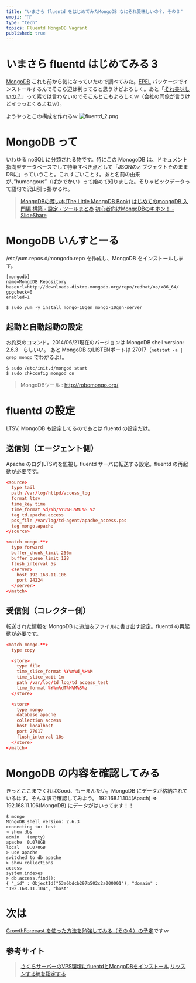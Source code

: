 ```yaml
---
title: "いまさら fluentd をはじめてみたMongoDB なにそれ美味しいの？、その３"
emoji: "📝"
type: "tech"
topics: Fluentd MongoDB Vagrant
published: true
---
```


# いまさら fluentd はじめてみる３
 [MongoDB](http://www.mongodb.org/) これも前から気になっていたので調べてみた。[EPEL](https://fedoraproject.org/wiki/EPEL) パッケージでインストールするんでそこら辺は判ってると思うけどよろしく。あと「[それ美味しいの？](https://www.google.co.jp/webhp?sourceid=chrome-instant&ion=1&espv=2&es_th=1&ie=UTF-8#q=%E3%81%AA%E3%81%AB%E3%81%9D%E3%82%8C%E7%BE%8E%E5%91%B3%E3%81%97%E3%81%84%E3%81%AE%EF%BC%9F)」って素では言わないのでそこんとこもよろしくｗ（会社の同僚が言うけどイラっとくるよねｗ）。

ようやっとこの構成を作れるｗ
![fluentd_2.png](https://qiita-image-store.s3.amazonaws.com/0/44540/b8aaa3d4-3dba-ae89-f3e2-7f018575f8a4.png)

# MongoDB って
いわゆる noSQL に分類される物です。特にこの MonogoDB は、ドキュメント指向型データベースでして特筆すべき点として「JSONのオブジェクトそのままDBに」っていうこと。これすごいことす。あと名前の由来が、”humongous”（ばかでかい）って始めて知りました。そりゃビックデータって語句で沢山引っ掛かるわ。

> [MongoDBの薄い本(The Little MongoDB Book)](http://www.cuspy.org/diary/2012-04-17)
> [はじめてのmongoDB 入門編 構築・設定・ツールまとめ](http://blog.bot.vc/2012/12/mongodb/)
> [初心者向けMongoDBのキホン！ - SlideShare](http://www.slideshare.net/tetsutarowatanabe/mongo-db-32210761)

# MongoDB いんすとーる
/etc/yum.repos.d/mongodb.repo を作成し、MongoDB をインストールします。

```lang:/etc/yum.repos.d/mongodb.repo
[mongodb]
name=MongoDB Repository
baseurl=http://downloads-distro.mongodb.org/repo/redhat/os/x86_64/
gpgcheck=0
enabled=1
```

```lang:command
$ sudo yum -y install mongo-10gen mongo-10gen-server
```

## 起動と自動起動の設定
お約束のコマンド。2014/06/21現在のバージョンは MongoDB shell version: 2.6.3　らしいい。
あと MongoDB のLISTENポートは 27017（```netstat -a | grep mongo``` でわかるよ）。

```lang:command
$ sudo /etc/init.d/mongod start
$ sudo chkconfig mongod on
```

> MongoDBツール : http://robomongo.org/ 

# fluentd の設定
LTSV, MongoDB も設定してるのであとは fluentd の設定だけ。

## 送信側（エージェント側）
Apache のログ(LTSV)を監視し fluentd サーバに転送する設定。fluentd の再起動が必要です。

```lang:/etc/td-agent/td-agent.conf
<source>
  type tail
  path /var/log/httpd/access_log
  format ltsv
  time_key time
  time_format %d/%b/%Y:%H:%M:%S %z
  tag td.apache.access
  pos_file /var/log/td-agent/apache_access.pos
  tag mongo.apache
</source>

<match mongo.**>
  type forward
  buffer_chunk_limit 256m
  buffer_queue_limit 128
  flush_interval 5s
  <server>
    host 192.168.11.106
    port 24224
  </server>
</match>
```

## 受信側（コレクター側）
転送された情報を MongoDB に追加＆ファイルに書き出す設定。fluentd の再起動が必要です。

```lang:/etc/td-agent/td-agent.conf
<match mongo.**>
  type copy

  <store>
    type file
    time_slice_format %Y%m%d_%H%M
    time_slice_wait 1m
    path /var/log/td_log/td_access_test
    time_format %Y%m%dT%H%M%S%z
  </store>

  <store>
    type mongo
    database apache
    collection access
    host localhost
    port 27017
    flush_interval 10s
  </store>
</match>
```

# MongoDB の内容を確認してみる
きっとここまでくればGood、もーまんたい。MongoDB にデータが格納されているはず。そんな訳で確認してみよう。
192.168.11.104(Apach) ⇒ 192.168.11.106(MongoDB) にデータがはいってます！！

```lang:command
$ mongo
MongoDB shell version: 2.6.3
connecting to: test
> show dbs
admin   (empty)
apache  0.078GB
local   0.078GB
> use apache
switched to db apache
> show collections
access
system.indexes
> db.access.find();
{ "_id" : ObjectId("53a6bdcb297b502c2a000001"), "domain" : "192.168.11.104", "host" 
```

# 次は
[GrowthForecast を使った方法を勉強してみる（その４）の予定](http://qiita.com/murachi1208/items/9d23a78c316208dbe85d)ですｗ

## 参考サイト
> [さくらサーバーのVPS環境にfluentdとMongoDBをインストール](http://netdiever.com/archives/12241)
> [リッスンするipを指定する](http://openbook4.me/sections/156)

